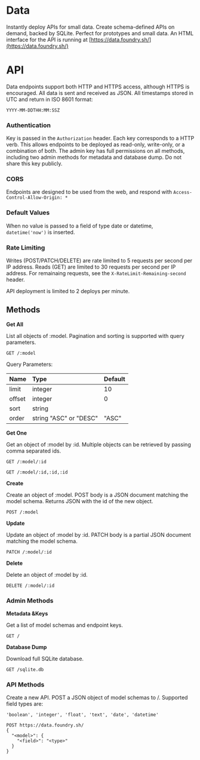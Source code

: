 # Data

Instantly deploy APIs for small data. Create schema-defined APIs on demand, backed by SQLite. Perfect for prototypes and small data. An HTML interface for the API is running at [https://data.foundry.sh/](https://data.foundry.sh/)

# API

Data endpoints support both HTTP and HTTPS access, although HTTPS is encouraged. All data is sent and received as JSON. All timestamps stored in UTC and return in ISO 8601 format:

```
YYYY-MM-DDTHH:MM:SSZ
```

### Authentication

Key is passed in the `Authorization` header. Each key corresponds to a HTTP verb. This allows endpoints to be deployed as read-only, write-only, or a combination of both. The admin key has full permissions on all methods, including two admin methods for metadata and database dump. Do not share this key publicly.

### CORS

Endpoints are designed to be used from the web, and respond with `Access-Control-Allow-Origin: *`

### Default Values

When no value is passed to a field of type date or datetime, `datetime('now')` is inserted.

### Rate Limiting

Writes \(POST/PATCH/DELETE\) are rate limited to 5 requests per second per IP address. Reads \(GET\) are limited to 30 requests per second per IP address. For remainaing requests, see the `X-RateLimit-Remaining-second` header.

API deployment is limited to 2 deploys per minute.

## Methods

**Get All**

List all objects of :model. Pagination and sorting is supported with query parameters.

```
GET /:model
```

Query Parameters:

| Name | Type | Default |
| :--- | :--- | :--- |
| limit | integer | 10 |
| offset | integer | 0 |
| sort | string |  |
| order | string "ASC" or "DESC" | "ASC" |

**Get One**

Get an object of :model by :id. Multiple objects can be retrieved by passing comma separated ids.

```
GET /:model/:id
```

```
GET /:model/:id,:id,:id
```

**Create**

Create an object of :model. POST body is a JSON document matching the model schema. Returns JSON with the id of the new object.

```
POST /:model
```

**Update**

Update an object of :model by :id. PATCH body is a partial JSON document matching the model schema.

```
PATCH /:model/:id
```

**Delete**

Delete an object of :model by :id.

```
DELETE /:model/:id
```

### Admin Methods

**Metadata &Keys**

Get a list of model schemas and endpoint keys.

```
GET /
```

**Database Dump**

Download full SQLite database.

```
GET /sqlite.db
```

### API Methods

Create a new API. POST a JSON object of model schemas to /. Supported field types are:

```
'boolean', 'integer', 'float', 'text', 'date', 'datetime'
```

```
POST https://data.foundry.sh/
{
  "<model>": {
    "<field>": "<type>"
  }
}
```



